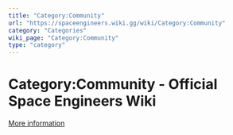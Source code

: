 ```yaml
---
title: "Category:Community"
url: "https://spaceengineers.wiki.gg/wiki/Category:Community"
category: "Categories"
wiki_page: "Category:Community"
type: "category"
---
```


# Category:Community - Official Space Engineers Wiki

[More information](https://www.indie.io/privacy-policy)